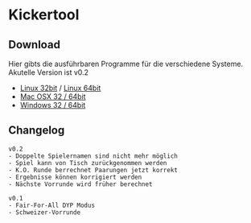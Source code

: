 # Kickertool #

## Download ##
Hier gibts die ausführbaren Programme für die verschiedene Systeme.     
Akutelle Version ist v0.2   
* [Linux 32bit](http://arnef.ddns.net/kickertool/kickertool_linux32.zip) / 
 [Linux 64bit](http://arnef.ddns.net/kickertool/kickertool_linux64.zip)      
* [Mac OSX 32 / 64bit](http://arnef.ddns.net/kickertool/kickertool_osx.zip)
* [Windows 32 / 64bit](http://arnef.ddns.net/kickertool/kickertool_win.zip)

## Changelog ##
    
    v0.2
    - Doppelte Spielernamen sind nicht mehr möglich
    - Spiel kann von Tisch zurückgenommen werden
    - K.O. Runde berrechnet Paarungen jetzt korrekt
    - Ergebnisse können korrigiert werden
    - Nächste Vorrunde wird früher berechnet
    
    v0.1
    - Fair-For-All DYP Modus
    - Schweizer-Vorrunde